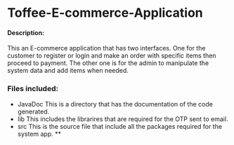 # Toffee-E-commerce-Application
#### Description:
This an E-commerce application that has two interfaces. One for the customer to register or login and make an order with specific items then proceed to payment. The other one is for the admin to manipulate the system data and add items when needed. 
### Files included:
* JavaDoc 
 This is a directory that has the documentation of the code generated.
* lib
 This includes the librarires that are required for the OTP sent to email.
* src
 This is the source file that include all the packages required for the system app.
 ** 
